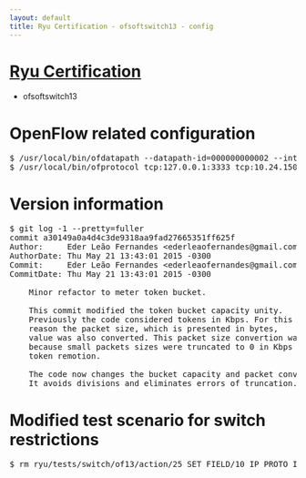```yaml
---
layout: default
title: Ryu Certification - ofsoftswitch13 - config
---
```

# [Ryu Certification](http://osrg.github.io/ryu/certification.html)
* ofsoftswitch13

# OpenFlow related configuration
<pre>
$ /usr/local/bin/ofdatapath --datapath-id=000000000002 --interface=eth21,eth22,eth23 ptcp:3333
$ /usr/local/bin/ofprotocol tcp:127.0.0.1:3333 tcp:10.24.150.30:6633
</pre>

# Version information
<pre>
$ git log -1 --pretty=fuller
commit a30149a0a4d4c3de9318aa9fad27665351ff625f
Author:     Eder Leão Fernandes &lt;ederleaofernandes@gmail.com&gt;
AuthorDate: Thu May 21 13:43:01 2015 -0300
Commit:     Eder Leão Fernandes &lt;ederleaofernandes@gmail.com&gt;
CommitDate: Thu May 21 13:43:01 2015 -0300

    Minor refactor to meter token bucket.
    
    This commit modified the token bucket capacity unity.
    Previously the code considered tokens in Kbps. For this
    reason the packet size, which is presented in bytes,
    value was also converted. This packet size convertion was wrong,
    because small packets sizes were truncated to 0 in Kbps preventing
    token remotion.
    
    The code now changes the bucket capacity and packet conversion to bits.
    It avoids divisions and eliminates errors of truncation.
</pre>

# Modified test scenario for switch restrictions
<pre>
$ rm ryu/tests/switch/of13/action/25_SET_FIELD/10_IP_PROTO_IPv6.json
</pre>
